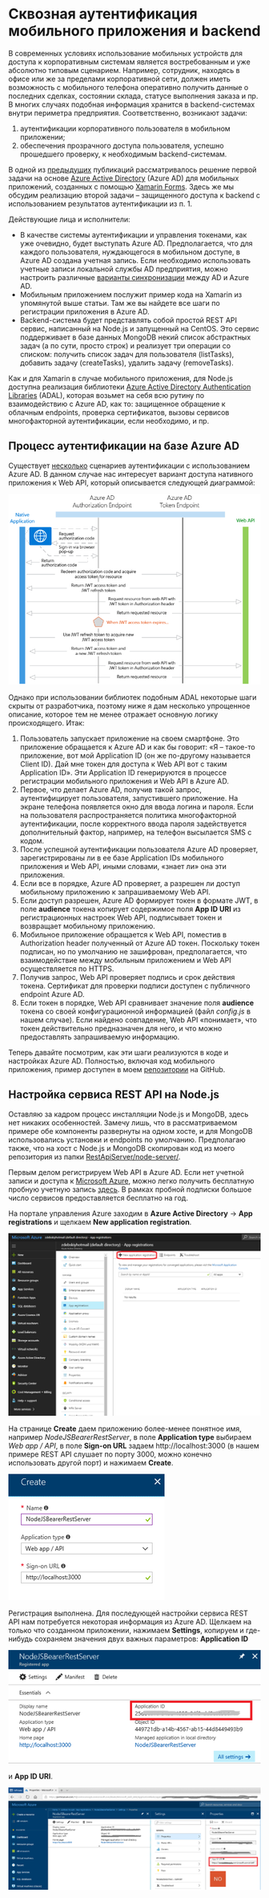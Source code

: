 # Сквозная аутентификация мобильного приложения и backend

В современных условиях использование мобильных устройств для доступа к корпоративным системам является востребованным и уже абсолютно типовым сценарием. Например, сотрудник, находясь в офисе или же за пределами корпоративной сети, должен иметь возможность с мобильного телефона оперативно получить данные о последних сделках, состоянии склада, статусе выполнения заказа и пр. В многих случаях подобная информация хранится в backend-системах внутри периметра предприятия. Соответственно, возникают задачи:

1. аутентификации корпоративного пользователя в мобильном приложении;
2. обеспечения прозрачного доступа пользователя, успешно прошедшего проверку, к необходимым backend-системам.

В одной из [предыдущих](https://xakep.ru/2018/06/08/azure-mfa/) публикаций рассматривалось решение первой задачи на основе [Azure Active Directory](https://docs.microsoft.com/en-us/azure/active-directory/active-directory-whatis) (Azure AD) для мобильных приложений, созданных с помощью [Xamarin Forms](https://www.xamarin.com/forms). Здесь же мы обсудим реализацию второй задачи – защищенного доступа к backend с использованием результатов аутентификации из п. 1.

Действующие лица и исполнители:

- В качестве системы аутентификации и управления токенами, как уже очевидно, будет выступать Azure AD. Предполагается, что для каждого пользователя, нуждающегося в мобильном доступе, в Azure AD создана учетная запись. Если необходимо использовать учетные записи локальной службы AD предприятия, можно настроить различные [варианты синхронизации](https://docs.microsoft.com/en-us/azure/active-directory/choose-hybrid-identity-solution) между AD и Azure AD.
- Мобильным приложением послужит пример кода на Xamarin из упомянутой выше статьи. Там же вы найдете все шаги по регистрации приложения в Azure AD.
- Backend-система будет представлять собой простой REST API сервис, написанный на Node.js и запущенный на CentOS. Это сервис поддерживает в базе данных MongoDB некий список абстрактных задач (а по сути, просто строк) и реализует три операции со списком: получить список задач для пользователя (listTasks), добавить задачу (createTasks), удалить задачу (removeTasks).

Как и для Xamarin в случае мобильного приложения, для Node.js доступна реализация библиотеки [Azure Active Directory Authentication Libraries](https://docs.microsoft.com/en-us/azure/active-directory/develop/active-directory-authentication-libraries) (ADAL), которая возьмет на себя всю рутину по взаимодействию с Azure AD, как то: защищенное обращение к облачным endpoints, проверка сертификатов, вызовы сервисов многофакторной аутентификации, если необходимо, и пр.


## Процесс аутентификации на базе Azure AD

Существует [несколько](https://docs.microsoft.com/en-us/azure/active-directory/develop/active-directory-authentication-scenarios#native-application-to-web-api) сценариев аутентификации с использованием Azure AD. В данном случае нас интересует вариант доступа нативного приложения к Web API, который описывается следующей диаграммой:

![Authentication flow](https://github.com/ashapoms/AzureADNodeJsXamarin/blob/master/img/native_app_to_web_api.png)

Однако при использовании библиотек подобным ADAL некоторые шаги скрыты от разработчика, поэтому ниже я дам несколько упрощенное описание, которое тем не менее отражает основную логику происходящего. Итак:

1. Пользователь запускает приложение на своем смартфоне. Это приложение обращается к Azure AD и как бы говорит: «Я – такое-то приложение, вот мой Application ID (он же по-другому называется Client ID). Дай мне токен для доступа к Web API вот с таким Application ID». Эти Application ID генерируются в процессе регистрации мобильного приложения и Web API в Azure AD.
2. Первое, что делает Azure AD, получив такой запрос, аутентифицирует пользователя, запустившего приложение. На экране телефона появляется окно для ввода логина и пароля. Если на пользователя распространяется политика многофакторной аутентификации, после корректного ввода пароля задействуется дополнительный фактор, например, на телефон высылается SMS с кодом.
3. После успешной аутентификации пользователя Azure AD проверяет, зарегистрированы ли в ее базе Application IDs мобильного приложения и Web API, иными словами, «знает ли» она эти приложения.
4. Если все в порядке, Azure AD проверяет, а разрешен ли доступ мобильному приложению к запрашиваемому Web API.
5. Если доступ разрешен, Azure AD формирует токен в формате JWT, в поле **audience** токена копирует содержимое поля **App ID URI** из регистрационных настроек Web API, подписывает токен и возвращает мобильному приложению.
6. Мобильное приложение обращается к Web API, поместив в Authorization header полученный от Azure AD токен. Поскольку токен подписан, но по умолчанию не зашифрован, предполагается, что взаимодействие между мобильным приложением и Web API осуществляется по HTTPS.
7. Получив запрос, Web API проверяет подпись и срок действия токена. Сертификат для проверки подписи доступен с публичного endpoint Azure AD.
8. Если токен в порядке, Web API сравнивает значение поля **audience** токена со своей конфигурационной информацией (файл *config.js* в нашем случае). Если найдено совпадение, Web API «понимает», что токен действительно предназначен для него, и что можно предоставлять запрашиваемую информацию.

Теперь давайте посмотрим, как эти шаги реализуются в коде и настройках Azure AD. Полностью, включая код мобильного приложения, пример доступен в моем [репозитории](https://github.com/ashapoms/AzureADNodeJsXamarin) на GitHub.


## Настройка сервиса REST API на Node.js

Оставляю за кадром процесс инсталляции Node.js и MongoDB, здесь нет никаких особенностей. Замечу лишь, что в рассматриваемом примере обе компоненты развернуты на одном хосте, и для MongoDB использовались установки и endpoints по умолчанию. Предполагаю также, что на хост с Node.js и MongoDB скопирован код из моего репозитория из папки [RestApiServer/node-server/](https://github.com/ashapoms/AzureADNodeJsXamarin/tree/master/RestApiServer/node-server).

Первым делом регистрируем Web API в Azure AD. Если нет учетной записи и доступа к [Microsoft Azure](https://azure.microsoft.com/), можно легко получить бесплатную пробную учетную запись [здесь](https://azure.microsoft.com/ru-ru/free/). В рамках пробной подписки большое число сервисов предоставляется бесплатно на год.

На портале управления Azure заходим в **Azure Active Directory** -> **App registrations** и щелкаем **New application registration**.

![Application registration](https://github.com/ashapoms/AzureADNodeJsXamarin/blob/master/img/AzureADAppRegistration.PNG)

На странице **Create** даем приложению более-менее понятное имя, например *NodeJSBearerRestServer*, в поле **Application type** выбираем *Web app / API*, в поле **Sign-on URL** задаем  http://localhost:3000 (в нашем примере REST API слушает по порту 3000, можно конечно использовать другой порт) и нажимаем **Create**.

![Create WebApi](https://github.com/ashapoms/AzureADNodeJsXamarin/blob/master/img/CreateWebApiApp.PNG)

Регистрация выполнена. Для последующей настройки сервиса REST API нам потребуется некоторая информация из Azure AD. Щелкаем на только что созданном приложении, нажимаем **Settings**, копируем и где-нибудь сохраняем значения двух важных параметров: **Application ID**

![ApplicationID](https://github.com/ashapoms/AzureADNodeJsXamarin/blob/master/img/ApplicationID.PNG)

и **App ID URI**.

![AppIDURI](https://github.com/ashapoms/AzureADNodeJsXamarin/blob/master/img/AppIDURI.PNG)

